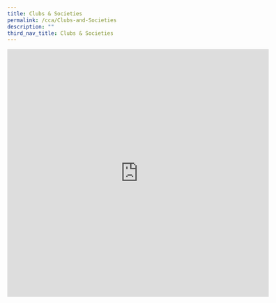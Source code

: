 ```yaml
---
title: Clubs & Societies
permalink: /cca/Clubs-and-Societies
description: ""
third_nav_title: Clubs & Societies
---
```

<iframe allowfullscreen="true" height="569" width="600" frameborder="0" src="https://docs.google.com/presentation/d/e/2PACX-1vTW2dlTI6cyrTa2jgRGuE-Ep4A-kMe7blMLitMiMO4T0cNMf5-PaP20AYHKL0XCC6nKi_y07IUPRqU4/embed?start=true&amp;loop=true&amp;delayms=3000"></iframe>